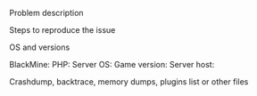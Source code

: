 Problem description

Steps to reproduce the issue

OS and versions

BlackMine:
PHP:
Server OS:
Game version:
Server host:


Crashdump, backtrace, memory dumps, plugins list or other files


